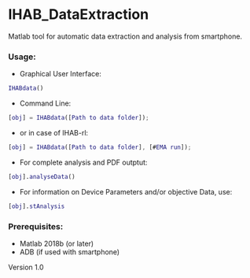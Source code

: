 # IHAB_DataExtraction #

Matlab tool for automatic data extraction and analysis from smartphone.

### Usage: ###  

* Graphical User Interface:

```matlab
IHABdata()
```

* Command Line:

```matlab
[obj] = IHABdata([Path to data folder]);
```

* or in case of IHAB-rl:

```matlab
[obj] = IHABdata([Path to data folder], [#EMA run]);
```

* For complete analysis and PDF outptut:
```matlab
[obj].analyseData()
```

* For information on Device Parameters and/or objective Data, use:
```matlab
[obj].stAnalysis
```

### Prerequisites: ###
* Matlab 2018b (or later)
* ADB (if used with smartphone)

Version 1.0
